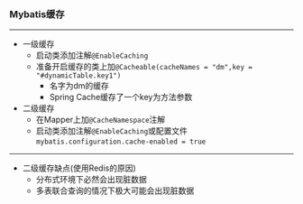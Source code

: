 ### Mybatis缓存
---
* 一级缓存
    * 启动类添加注解`@EnableCaching`
    * 准备开启缓存的类上加`@Cacheable(cacheNames = "dm",key = "#dynamicTable.key1") `
        * 名字为dm的缓存
        * Spring Cache缓存了一个key为方法参数
* 二级缓存
    * 在Mapper上加`@CacheNamespace`注解
    * 启动类添加注解`@EnableCaching`或配置文件`mybatis.configuration.cache-enabled = true `
---
- 二级缓存缺点(使用Redis的原因)
    - 分布式环境下必然会出现脏数据
    - 多表联合查询的情况下极大可能会出现脏数据